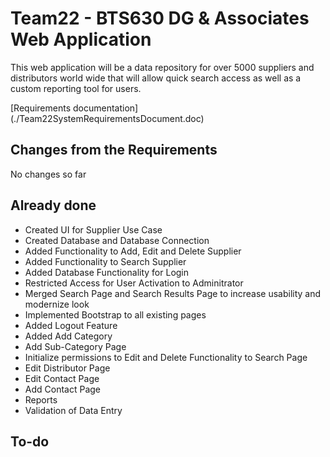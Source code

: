 # Team22 - BTS630 DG & Associates Web Application

This web application will be a data repository for over 5000 suppliers and distributors world wide that will allow quick search access as well as a custom reporting tool for users.

[Requirements documentation] (./Team22SystemRequirementsDocument.doc)

## Changes from the Requirements

No changes so far

## Already done

* Created UI for Supplier Use Case
* Created Database and Database Connection
* Added Functionality to Add, Edit and Delete Supplier
* Added Functionality to Search Supplier
* Added Database Functionality for Login
* Restricted Access for User Activation to Adminitrator
* Merged Search Page and Search Results Page to increase usability and modernize look
* Implemented Bootstrap to all existing pages
* Added Logout Feature
* Added Add Category
* Add Sub-Category Page
* Initialize permissions to Edit and Delete Functionality to Search Page
* Edit Distributor Page
* Edit Contact Page
* Add Contact Page
* Reports
* Validation of Data Entry


## To-do



